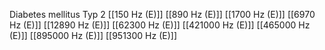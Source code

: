 Diabetes mellitus Typ 2
[[150 Hz (E)]]
[[890 Hz (E)]]
[[1700 Hz (E)]]
[[6970 Hz (E)]]
[[12890 Hz (E)]]
[[62300 Hz (E)]]
[[421000 Hz (E)]]
[[465000 Hz (E)]]
[[895000 Hz (E)]]
[[951300 Hz (E)]]